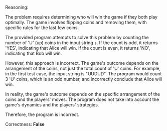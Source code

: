 Reasoning:

The problem requires determining who will win the game if they both play optimally. The game involves flipping coins and removing them, with specific rules for the last few coins.

The provided program attempts to solve this problem by counting the number of 'U' (up) coins in the input string `s`. If the count is odd, it returns 'YES', indicating that Alice will win. If the count is even, it returns 'NO', indicating that Bob will win.

However, this approach is incorrect. The game's outcome depends on the arrangement of the coins, not just the total count of 'U' coins. For example, in the first test case, the input string is "UUDUD". The program would count 3 'U' coins, which is an odd number, and incorrectly conclude that Alice will win.

In reality, the game's outcome depends on the specific arrangement of the coins and the players' moves. The program does not take into account the game's dynamics and the players' strategies.

Therefore, the program is incorrect.

Correctness: **False**